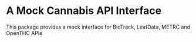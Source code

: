 # A Mock Cannabis API Interface

This package provides a mock interface for BioTrack, LeafData, METRC and OpenTHC APIs
